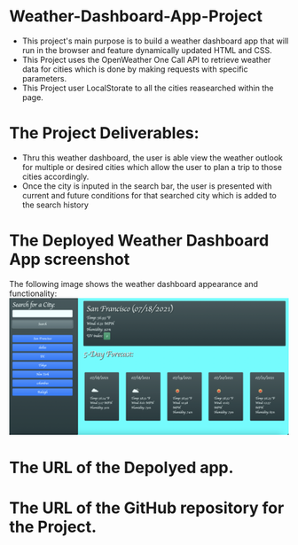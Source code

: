 # Weather-Dashboard-App-Project
* This project's main purpose is to build a weather dashboard app that will run in the browser and feature dynamically updated HTML and CSS.
* This Project uses the OpenWeather One Call API to retrieve weather data for cities which is done by making requests with specific parameters. 
* This Project user LocalStorate to all the cities reasearched within the page. 
#
# The Project Deliverables: 

* Thru this weather dashboard, the user is able view the weather outlook for multiple or desired cities which allow the user to plan a trip to those cities accordingly.
* Once the city is inputed in the search bar, the user is presented with current and future conditions for that searched city which is added to the search history
#
# The Deployed Weather Dashboard App screenshot
The following image shows the weather dashboard appearance and functionality:
![The weather app includes a search option, a list of cities, and a five-day forecast and current weather conditions for Atlanta.](weather.png)

#
# The URL of the Depolyed app.



#
# The URL of the GitHub repository for the Project.
